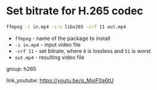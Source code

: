 # Set bitrate for H.265 codec

```bash
ffmpeg -i in.mp4 -c:v libx265 -crf 11 out.mp4
```

- `ffmpeg` - name of the package to install
- `-i in.mp4` - input video file
- `-crf 11` - set bitrate, where `0` is lossless and `51` is worst
- `out.mp4` - resulting video file

group: h265


link_youtube: https://youtu.be/q_MoiF0a6tU
